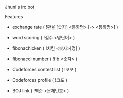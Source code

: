 Jhuni's irc bot

Features

- exchange rate ( !환율 [숫자] <통화명> [-> <통화명>] )

- word scoring ( !점수 <영단어> )

- fibonachicken ( !치킨 <숫자>[명] )

- fibonacci number ( !fib <숫자> )

- Codeforces contest list ( !코포 )

- Codeforces profile ( !코포 <handle> )

- BOJ link ( !백준 <문제번호> )
